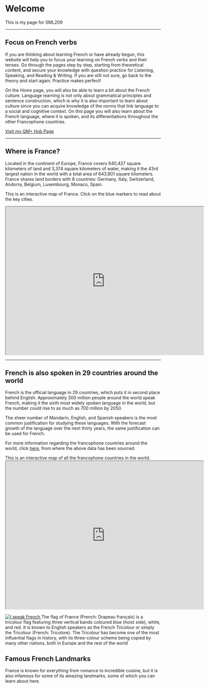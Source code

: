 <h1>Welcome</h1>
<p>This is my page for SML209</p>
<hr>

<h2>Focus on French verbs</h2>
<p> 
If you are thinking about learning French or have already begun, this website will help you to focus your learning on French verbs and their tenses. Go through the pages step by step, starting from theoretical content, and secure your knowledge with question practice for Listening, Speaking, and Reading & Writing. If you are still not sure, go back to the theory and start again. Practice makes perfect!</p>

<p>
  On the <i>Home</i> page, you will also be able to learn a bit about the French culture. Language learning is not only about grammatical principles and sentence construction, which is why it is also important to learn about culture since you can acquire knowledge of the norms that link language to a social and cognitive context.
On this page you will also learn about the French language, where it is spoken, and its differentiations throughout the other Francophone countries.
  </p>
  
<a href="https://hub.qmplus.qmul.ac.uk/view/view.php?profile=yuliya-gryniv&page=sml209-computers-languages-2018-yuliya-gryniv"> Visit my QM+ Hub Page</a>
<hr>
<h2>Where is France?</h2>
<p>
  Located in the continent of Europe, France covers 640,427 square kilometers of land and 3,374 square kilometers of water, making it the 43rd largest nation in the world with a total area of 643,801 square kilometers.
  France shares land borders with 8 countries: Germany, Italy, Switzerland, Andorra, Belgium, Luxembourg, Monaco, Spain.
  </p>
  <p>
  This is an interactive map of France. Click on the blue markers to read about the key cities. </p>
<iframe src="https://www.google.com/maps/d/embed?mid=18AV_WSgPvnOdQ3uxHUx76ViReFwQU8AH" width="640" height="480"></iframe>
  </p>
  
<hr>
<h2>French is also spoken in 29 countries around the world</h2>
<p>
  French is the official language in 29 countries, which puts it in second place behind English. Approximately 300 million people around the world speak French, making it the sixth most widely spoken language in the world, but the number could rise to as much as 700 million by 2050. 
</p>
<p>
  The sheer number of Mandarin, English, and Spanish speakers is the most common justification for studying these languages. With the forecast growth of the language over the next thirty years, the same justification can be used for French. 
  </p>
  
<p>
  For more information regarding the francophone countries around the world, click <a href="https://www.babbel.com/en/magazine/how-many-people-speak-french-and-where-is-french-spoken/"> here</a>, from where the above data has been sourced. 
  </p>

<p>
  This is an interactive map of all the francophone countries in the world. 
  <iframe src="https://www.google.co.uk/maps/d/embed?mid=1cl-wNQJUSaHVmhzPgCSbkXYeifNaaK6o" width="640" height="480"></iframe>
</p>
  
<p>  
<a href="https://www.eoibergueda.cat/wp-content/uploads/2017/06/je-parle-francais.jpg"
title="View Image Source">
<img class="imgLeft" src="https://www.frenchentree.com/wp-content/uploads/2015/09/Je-parle-Francais.jpg" alt="I speak French">
</a>
The flag of France (French: Drapeau français) is a tricolour flag featuring three vertical bands coloured blue (hoist side), white, and red. It is known to English speakers as the French Tricolour or simply the Tricolour (French: Tricolore). The Tricolour has become one of the most influential flags in history, with its three-colour scheme being copied by many other nations, both in Europe and the rest of the world
</p>

<h2>Famous French Landmarks</h2>
<p>
  France is known for everything from romance to incredible cuisine, but it is also infamous for some of its amazing landmarks, some of which you can learn about here. </p>
